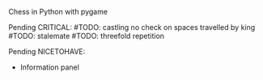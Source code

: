 Chess in Python with pygame

Pending CRITICAL:
#TODO: castling no check on spaces travelled by king
#TODO: stalemate
#TODO: threefold repetition

Pending NICETOHAVE:
- Information panel

